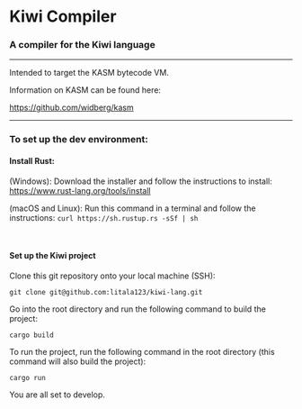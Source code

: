 # Kiwi Compiler
### A compiler for the Kiwi language

---

Intended to target the KASM bytecode VM.

Information on KASM can be found here:

https://github.com/widberg/kasm

---

### To set up the dev environment:

#### Install Rust:
(Windows):
Download the installer and follow the instructions to install:
https://www.rust-lang.org/tools/install

(macOS and Linux):
Run this command in a terminal and follow the instructions:
`curl https://sh.rustup.rs -sSf | sh`

&nbsp;

#### Set up the Kiwi project
Clone this git repository onto your local machine (SSH):

`git clone git@github.com:litala123/kiwi-lang.git`

Go into the root directory and run the following command to build the project:

`cargo build`

To run the project, run the following command in the root directory (this command will also build the project):

`cargo run`

You are all set to develop.
